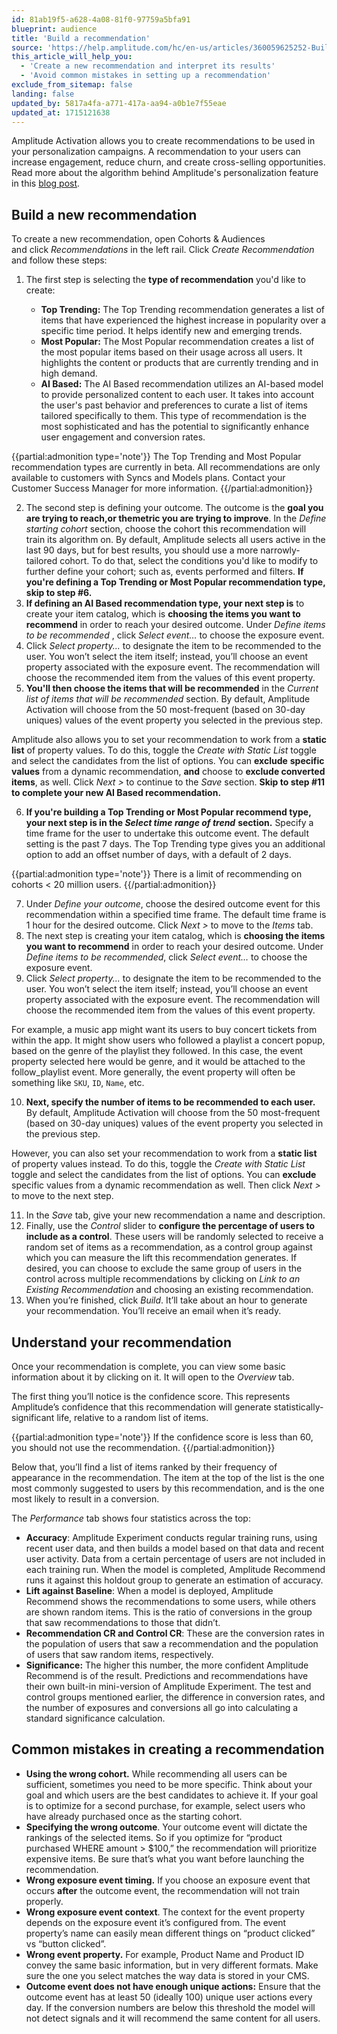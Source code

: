 ```yaml
---
id: 81ab19f5-a628-4a08-81f0-97759a5bfa91
blueprint: audience
title: 'Build a recommendation'
source: 'https://help.amplitude.com/hc/en-us/articles/360059625252-Build-a-recommendation'
this_article_will_help_you:
  - 'Create a new recommendation and interpret its results'
  - 'Avoid common mistakes in setting up a recommendation'
exclude_from_sitemap: false
landing: false
updated_by: 5817a4fa-a771-417a-aa94-a0b1e7f55eae
updated_at: 1715121638
---
```

Amplitude Activation allows you to create recommendations to be used in your personalization campaigns. A recommendation to your users can increase engagement, reduce churn, and create cross-selling opportunities. Read more about the algorithm behind Amplitude's personalization feature in this [blog post](https://amplitude.com/blog/audiences-algorithm).

## Build a new recommendation

To create a new recommendation, open Cohorts & Audiences and click *Recommendations* in the left rail. Click *Create Recommendation* and follow these steps:

1. The first step is selecting the **type of recommendation** you'd like to create:

	* **Top Trending:** The Top Trending recommendation generates a list of items that have experienced the highest increase in popularity over a specific time period. It helps identify new and emerging trends.
	* **Most Popular:** The Most Popular recommendation creates a list of the most popular items based on their usage across all users. It highlights the content or products that are currently trending and in high demand.
	* **AI Based:** The AI Based recommendation utilizes an AI-based model to provide personalized content to each user. It takes into account the user's past behavior and preferences to curate a list of items tailored specifically to them. This type of recommendation is the most sophisticated and has the potential to significantly enhance user engagement and conversion rates.

 {{partial:admonition type='note'}}
 The Top Trending and Most Popular recommendation types are currently in beta. All recommendations are only available to customers with Syncs and Models plans. Contact your Customer Success Manager for more information.
{{/partial:admonition}}

2. The second step is defining your outcome. The outcome is the **goal you are trying to reach,**or the**metric you are trying to improve**. In the *Define starting cohort* section, choose the cohort this recommendation will train its algorithm on. By default, Amplitude selects all users active in the last 90 days, but for best results, you should use a more narrowly-tailored cohort. To do that, select the conditions you'd like to modify to further define your cohort; such as, events performed and filters. **If you're defining a Top Trending or Most Popular recommendation type, skip to step #6.**
3. **If defining an AI Based recommendation type, your next step is** to create your item catalog, which is **choosing the items you want to recommend** in order to reach your desired outcome.  Under *Define items to be recommended* , click *Select event…* to choose the exposure event.
4. Click *Select property...* to designate the item to be recommended to the user. You won’t select the item itself; instead, you’ll choose an event property associated with the exposure event. The recommendation will choose the recommended item from the values of this event property.
5. **You'll then choose the items that will be recommended** in the *Current list of items that will be recommended* section. By default, Amplitude Activation will choose from the 50 most-frequent (based on 30-day uniques) values of the event property you selected in the previous step.

Amplitude also allows you to set your recommendation to work from a **static list** of property values. To do this, toggle the *Create with Static List* toggle and select the candidates from the list of options. You can **exclude** **specific values** from a dynamic recommendation, **and** choose to **exclude converted items**, as well. Click *Next >* to continue to the *Save* section. **Skip to step #11 to complete your new AI Based recommendation.** 

6. **If you're building a Top Trending or Most Popular recommend type, your next step is in the *Select time range of trend*** **section.** Specify a time frame for the user to undertake this outcome event. The default setting is the past 7 days. The Top Trending type gives you an additional option to add an offset number of days, with a default of 2 days.

{{partial:admonition type='note'}}
 There is a limit of recommending on cohorts < 20 million users.
{{/partial:admonition}}

7. Under *Define your outcome*, choose the desired outcome event for this recommendation within a specified time frame. The default time frame is 1 hour for the desired outcome. Click *Next >* to move to the *Items* tab.
8. The next step is creating your item catalog, which is **choosing the items you want to recommend** in order to reach your desired outcome. Under *Define items to be recommended*, click *Select event…* to choose the exposure event.
9. Click *Select property...* to designate the item to be recommended to the user. You won’t select the item itself; instead, you’ll choose an event property associated with the exposure event. The recommendation will choose the recommended item from the values of this event property.

For example, a music app might want its users to buy concert tickets from within the app. It might show users who followed a playlist a concert popup, based on the genre of the playlist they followed. In this case, the event property selected here would be genre, and it would be attached to the follow\_playlist event. More generally, the event property will often be something like `SKU`, `ID`, `Name`, etc.

10. **Next, specify the number of items to be recommended to each user.** By default, Amplitude Activation will choose from the 50 most-frequent (based on 30-day uniques) values of the event property you selected in the previous step.  
  
However, you can also set your recommendation to work from a **static list** of property values instead. To do this, toggle the *Create with Static List* toggle and select the candidates from the list of options. You can **exclude** specific values from a dynamic recommendation as well. Then click *Next >* to move to the next step.

11. In the *Save* tab, give your new recommendation a name and description.
12. Finally, use the *Control* slider to **configure the percentage of users to include as a control**. These users will be randomly selected to receive a random set of items as a recommendation, as a control group against which you can measure the lift this recommendation generates. If desired, you can choose to exclude the same group of users in the control across multiple recommendations by clicking on *Link to an Existing Recommendation* and choosing an existing recommendation.
13. When you’re finished, click *Build*. It’ll take about an hour to generate your recommendation. You’ll receive an email when it’s ready.

## Understand your recommendation

Once your recommendation is complete, you can view some basic information about it by clicking on it. It will open to the *Overview* tab.

The first thing you’ll notice is the confidence score. This represents Amplitude’s confidence that this recommendation will generate statistically-significant life, relative to a random list of items.

{{partial:admonition type='note'}}
If the confidence score is less than 60, you should not use the recommendation.
{{/partial:admonition}}

Below that, you’ll find a list of items ranked by their frequency of appearance in the recommendation. The item at the top of the list is the one most commonly suggested to users by this recommendation, and is the one most likely to result in a conversion.

The *Performance* tab shows four statistics across the top:

* **Accuracy**: Amplitude Experiment conducts regular training runs, using recent user data, and then builds a model based on that data and recent user activity. Data from a certain percentage of users are not included in each training run. When the model is completed, Amplitude Recommend runs it against this holdout group to generate an estimation of accuracy.
* **Lift against Baseline**: When a model is deployed, Amplitude Recommend shows the recommendations to some users, while others are shown random items. This is the ratio of conversions in the group that saw recommendations to those that didn’t.
* **Recommendation CR and Control CR**: These are the conversion rates in the population of users that saw a recommendation and the population of users that saw random items, respectively.
* **Significance:** The higher this number, the more confident Amplitude Recommend is of the result. Predictions and recommendations have their own built-in mini-version of Amplitude Experiment. The test and control groups mentioned earlier, the difference in conversion rates, and the number of exposures and conversions all go into calculating a standard significance calculation.

## Common mistakes in creating a recommendation

* **Using the wrong cohort.** While recommending all users can be sufficient, sometimes you need to be more specific. Think about your goal and which users are the best candidates to achieve it. If your goal is to optimize for a second purchase, for example, select users who have already purchased once as the starting cohort.
* **Specifying the wrong outcome**. Your outcome event will dictate the rankings of the selected items. So if you optimize for “product purchased WHERE amount > $100,” the recommendation will prioritize expensive items. Be sure that’s what you want before launching the recommendation.
* **Wrong exposure event timing.** If you choose an exposure event that occurs **after** the outcome event, the recommendation will not train properly.
* **Wrong exposure event context**. The context for the event property depends on the exposure event it’s configured from. The event property’s name can easily mean different things on “product clicked” vs “button clicked”.
* **Wrong event property.** For example, Product Name and Product ID convey the same basic information, but in very different formats. Make sure the one you select matches the way data is stored in your CMS.
* **Outcome event does not have enough unique actions:** Ensure that the outcome event has at least 50 (ideally 100) unique user actions every day. If the conversion numbers are below this threshold the model will not detect signals and it will recommend the same content for all users.
